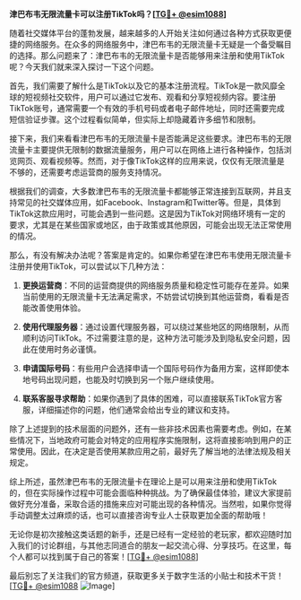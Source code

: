 **津巴布韦无限流量卡可以注册TikTok吗？[[TG💪+ @esim1088](https://t.me/s/esim1088)]**

随着社交媒体平台的蓬勃发展，越来越多的人开始关注如何通过各种方式获取更便捷的网络服务。在众多的网络服务中，津巴布韦的无限流量卡无疑是一个备受瞩目的选择。那么问题来了：津巴布韦的无限流量卡是否能够用来注册和使用TikTok呢？今天我们就来深入探讨一下这个问题。

首先，我们需要了解什么是TikTok以及它的基本注册流程。TikTok是一款风靡全球的短视频社交软件，用户可以通过它发布、观看和分享短视频内容。要注册TikTok账号，通常需要一个有效的手机号码或者电子邮件地址，同时还需要完成短信验证步骤。这个过程看似简单，但实际上却隐藏着许多细节和限制。

接下来，我们来看看津巴布韦的无限流量卡是否能满足这些要求。津巴布韦的无限流量卡主要提供无限制的数据流量服务，用户可以在网络上进行各种操作，包括浏览网页、观看视频等。然而，对于像TikTok这样的应用来说，仅仅有无限流量是不够的，还需要考虑运营商的服务支持情况。

根据我们的调查，大多数津巴布韦的无限流量卡都能够正常连接到互联网，并且支持常见的社交媒体应用，如Facebook、Instagram和Twitter等。但是，具体到TikTok这款应用时，可能会遇到一些问题。这是因为TikTok对网络环境有一定的要求，尤其是在某些国家或地区，由于政策或其他原因，可能会出现无法正常使用的情况。

那么，有没有解决办法呢？答案是肯定的。如果你希望在津巴布韦使用无限流量卡注册并使用TikTok，可以尝试以下几种方法：

1. **更换运营商**：不同的运营商提供的网络服务质量和稳定性可能存在差异。如果当前使用的无限流量卡无法满足需求，不妨尝试切换到其他运营商，看看是否能改善使用体验。

2. **使用代理服务器**：通过设置代理服务器，可以绕过某些地区的网络限制，从而顺利访问TikTok。不过需要注意的是，这种方法可能涉及到隐私安全问题，因此在使用时务必谨慎。

3. **申请国际号码**：有些用户会选择申请一个国际号码作为备用方案，这样即使本地号码出现问题，也能及时切换到另一个账户继续使用。

4. **联系客服寻求帮助**：如果你遇到了具体的困难，可以直接联系TikTok官方客服，详细描述你的问题，他们通常会给出专业的建议和支持。

除了上述提到的技术层面的问题外，还有一些非技术因素也需要考虑。例如，在某些情况下，当地政府可能会对特定的应用程序实施限制，这将直接影响到用户的正常使用。因此，在决定是否使用某款应用之前，最好先了解当地的法律法规及相关规定。

综上所述，虽然津巴布韦的无限流量卡在理论上是可以用来注册和使用TikTok的，但在实际操作过程中可能会面临种种挑战。为了确保最佳体验，建议大家提前做好充分准备，采取合适的措施来应对可能出现的各种情况。当然啦，如果你觉得手动调整太过麻烦的话，也可以直接咨询专业人士获取更加全面的帮助哦！

无论你是初次接触这类话题的新手，还是已经有一定经验的老玩家，都欢迎随时加入我们的讨论群组，与其他志同道合的朋友一起交流心得、分享技巧。在这里，每个人都可以找到属于自己的答案！[[TG💪+ @esim1088](https://t.me/s/esim1088)]

最后别忘了关注我们的官方频道，获取更多关于数字生活的小贴士和技术干货！[[TG💪+ @esim1088](https://t.me/s/esim1088) ![Image](https://i.postimg.cc/4NQfJmqS/Snipaste-2025-05-13-00-14-12.png)]